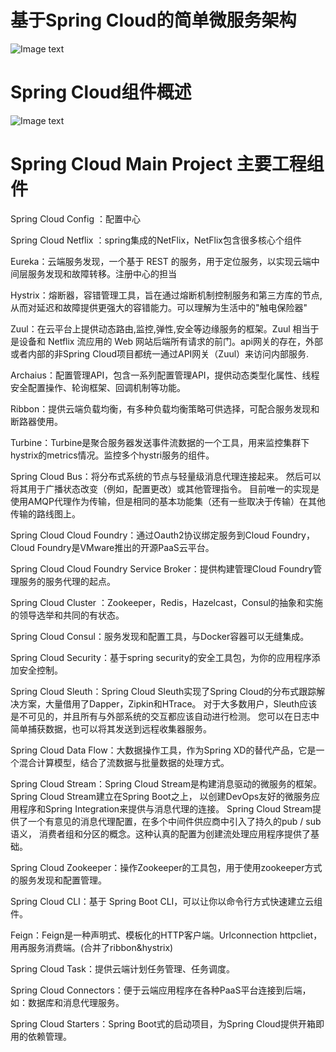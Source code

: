 <h1>基于Spring Cloud的简单微服务架构</h1>

![Image text](https://raw.githubusercontent.com/xiaoshuaishuai/spring-cloud/master/static-img/simpleSpringCloud.jpg)


<h1>Spring Cloud组件概述</h1>

![Image text](https://raw.githubusercontent.com/xiaoshuaishuai/spring-cloud/master/static-img/SpringCloudTechs.png)

<h1>Spring Cloud Main Project  主要工程组件</h1>

Spring Cloud Config ：配置中心

Spring Cloud Netflix ：spring集成的NetFlix，NetFlix包含很多核心个组件

Eureka：云端服务发现，一个基于 REST 的服务，用于定位服务，以实现云端中间层服务发现和故障转移。注册中心的担当

Hystrix：熔断器，容错管理工具，旨在通过熔断机制控制服务和第三方库的节点,从而对延迟和故障提供更强大的容错能力。可以理解为生活中的"触电保险器"

Zuul：在云平台上提供动态路由,监控,弹性,安全等边缘服务的框架。Zuul 相当于是设备和 Netflix 流应用的 Web 网站后端所有请求的前门。api网关的存在，外部或者内部的非Spring Cloud项目都统一通过API网关（Zuul）来访问内部服务.
	     
Archaius：配置管理API，包含一系列配置管理API，提供动态类型化属性、线程安全配置操作、轮询框架、回调机制等功能。
	
Ribbon：提供云端负载均衡，有多种负载均衡策略可供选择，可配合服务发现和断路器使用。

Turbine：Turbine是聚合服务器发送事件流数据的一个工具，用来监控集群下hystrix的metrics情况。监控多个hystri服务的组件。

Spring Cloud Bus：将分布式系统的节点与轻量级消息代理连接起来。
		  然后可以将其用于广播状态改变（例如，配置更改）或其他管理指令。
		  目前唯一的实现是使用AMQP代理作为传输，但是相同的基本功能集（还有一些取决于传输）在其他传输的路线图上。

Spring Cloud Cloud Foundry：通过Oauth2协议绑定服务到Cloud Foundry，Cloud Foundry是VMware推出的开源PaaS云平台。

Spring Cloud Cloud Foundry Service Broker：提供构建管理Cloud Foundry管理服务的服务代理的起点。

Spring Cloud Cluster ：Zookeeper，Redis，Hazelcast，Consul的抽象和实施的领导选举和共同的有状态。

Spring Cloud Consul：服务发现和配置工具，与Docker容器可以无缝集成。

Spring Cloud Security：基于spring security的安全工具包，为你的应用程序添加安全控制。

Spring Cloud Sleuth：Spring Cloud Sleuth实现了Spring Cloud的分布式跟踪解决方案，大量借用了Dapper，Zipkin和HTrace。
		     对于大多数用户，Sleuth应该是不可见的，并且所有与外部系统的交互都应该自动进行检测。
	             您可以在日志中简单捕获数据，也可以将其发送到远程收集器服务。

Spring Cloud Data Flow：大数据操作工具，作为Spring XD的替代产品，它是一个混合计算模型，结合了流数据与批量数据的处理方式。

Spring Cloud Stream：Spring Cloud Stream是构建消息驱动的微服务的框架。 
		     Spring Cloud Stream建立在Spring Boot之上，
		     以创建DevOps友好的微服务应用程序和Spring Integration来提供与消息代理的连接。 
		     Spring Cloud Stream提供了一个有意见的消息代理配置，在多个中间件供应商中引入了持久的pub / sub语义，
		     消费者组和分区的概念。这种认真的配置为创建流处理应用程序提供了基础。

Spring Cloud Zookeeper：操作Zookeeper的工具包，用于使用zookeeper方式的服务发现和配置管理。

Spring Cloud CLI：基于 Spring Boot CLI，可以让你以命令行方式快速建立云组件。

Feign：Feign是一种声明式、模板化的HTTP客户端。Urlconnection httpcliet，用再服务消费端。(合并了ribbon&hystrix)

Spring Cloud Task：提供云端计划任务管理、任务调度。

Spring Cloud Connectors：便于云端应用程序在各种PaaS平台连接到后端，如：数据库和消息代理服务。

Spring Cloud Starters：Spring Boot式的启动项目，为Spring Cloud提供开箱即用的依赖管理。
